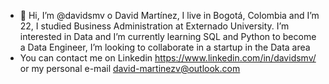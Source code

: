 - 👋 Hi, I’m @davidsmv o David Martínez, I live in Bogotá, Colombia and I’m 22, I studied Business Administration at Externado University. I’m interested in Data and I’m currently learning SQL and Python to become a Data Engineer, I’m looking to collaborate in a startup in the Data area
- You can contact me on Linkedin https://www.linkedin.com/in/davidsmv/ or my personal e-mail david-martinezv@outlook.com

<!---
davidsmv/davidsmv is a ✨ special ✨ repository because its `README.md` (this file) appears on your GitHub profile.
You can click the Preview link to take a look at your changes.
--->
